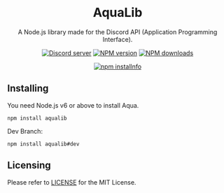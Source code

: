 <div align="center">
  <br/>
    <h1>AquaLib</h1>
    A Node.js library made for the Discord API (Application Programming Interface).
  <br>
  <p>
    <a href="https://discord.gg/qeuEXvg"><img src="https://discordapp.com/api/guilds/405447811514105858/embed.png" alt="Discord server" /></a>
    <a href="https://www.npmjs.com/package/discord.js"><img src="https://img.shields.io/npm/v/aqualib.svg?maxAge=3600" alt="NPM version" /></a>
    <a href="https://www.npmjs.com/package/discord.js"><img src="https://img.shields.io/npm/dt/aqualib.svg?maxAge=3600" alt="NPM downloads" /></a>
  </p>
  <p>
    <a href="https://nodei.co/npm/aqualib/"><img src="https://nodei.co/npm/aqualib.png?downloads=true&stars=true" alt="npm installnfo" /></a>
  </p>
</div>

Installing
----------
You need Node.js v6 or above to install Aqua.
```
npm install aqualib
```

Dev Branch:
```
npm install aqualib#dev
```

## Licensing
Please refer to [LICENSE](https://github.com/prixyn/Aqua/blob/master/LICENSE) for the MIT License.
